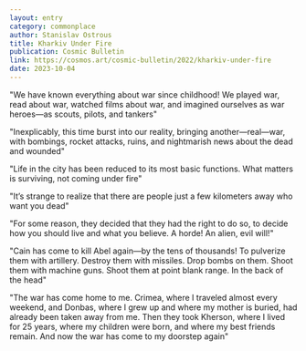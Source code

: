 ```yaml
---
layout: entry
category: commonplace
author: Stanislav Ostrous
title: Kharkiv Under Fire
publication: Cosmic Bulletin
link: https://cosmos.art/cosmic-bulletin/2022/kharkiv-under-fire
date: 2023-10-04
---
```


"We have known everything about war since childhood! We played war, read about war, watched films about war, and imagined ourselves as war heroes—as scouts, pilots, and tankers"

"Inexplicably, this time burst into our reality, bringing another—real—war, with bombings, rocket attacks, ruins, and nightmarish news about the dead and wounded"

"Life in the city has been reduced to its most basic functions. What matters is surviving, not coming under fire"

"It’s strange to realize that there are people just a few kilometers away who want you dead"

"For some reason, they decided that they had the right to do so, to decide how you should live and what you believe. A horde! An alien, evil will!"

"Cain has come to kill Abel again—by the tens of thousands! To pulverize them with artillery. Destroy them with missiles. Drop bombs on them. Shoot them with machine guns. Shoot them at point blank range. In the back of the head"

"The war has come home to me. Crimea, where I traveled almost every weekend, and Donbas, where I grew up and where my mother is buried, had already been taken away from me. Then they took Kherson, where I lived for 25 years, where my children were born, and where my best friends remain. And now the war has come to my doorstep again"

